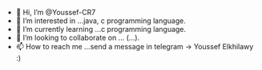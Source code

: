 - 👋 Hi, I’m @Youssef-CR7
- 👀 I’m interested in ...java, c programming language.
- 🌱 I’m currently learning ...c programming language.
- 💞️ I’m looking to collaborate on ... (...).
- 📫 How to reach me ...send a message in telegram -> Youssef Elkhilawy :)

<!---
Youssef-CR7/Youssef-CR7 is a ✨ special ✨ repository because its `README.md` (this file) appears on your GitHub profile.
You can click the Preview link to take a look at your changes.
--->
